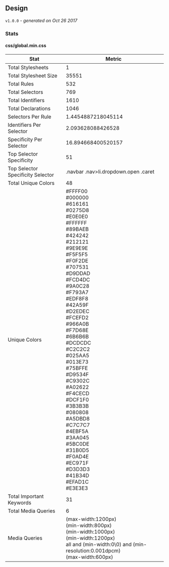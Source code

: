 ## Design
`v1.0.0` - *generated on Oct 26 2017*
### Stats
#### css/global.min.css
|Stat|Metric|
|---|---|
|Total Stylesheets|1|
|Total Stylesheet Size|35551|
|Total Rules|532|
|Total Selectors|769|
|Total Identifiers|1610|
|Total Declarations|1046|
|Selectors Per Rule|1.4454887218045114|
|Identifiers Per Selector|2.093628088426528|
|Specificity Per Selector|16.894668400520157|
|Top Selector Specificity|51|
|Top Selector Specificity Selector|.navbar .nav>li.dropdown.open .caret|
|Total Unique Colors|48|
|Unique Colors|#FFFF00<br/>#000000<br/>#616161<br/>#0275D8<br/>#E0E0E0<br/>#FFFFFF<br/>#89BAEB<br/>#424242<br/>#212121<br/>#9E9E9E<br/>#F5F5F5<br/>#F0F2DE<br/>#707531<br/>#D9DDAD<br/>#FCD4DC<br/>#9A0C28<br/>#F793A7<br/>#EDF8F8<br/>#42A59F<br/>#D2EDEC<br/>#FCEFD2<br/>#966A0B<br/>#F7D68E<br/>#6B6B6B<br/>#DCDCDC<br/>#C2C2C2<br/>#025AA5<br/>#013E73<br/>#75BFFE<br/>#D9534F<br/>#C9302C<br/>#A02622<br/>#F4CECD<br/>#DCF1F0<br/>#3B3B3B<br/>#080808<br/>#A5DBD8<br/>#C7C7C7<br/>#4EBF5A<br/>#3AA045<br/>#5BC0DE<br/>#31B0D5<br/>#F0AD4E<br/>#EC971F<br/>#D3D3D3<br/>#41B34D<br/>#EFAD1C<br/>#E3E3E3|
|Total Important Keywords|31|
|Total Media Queries|6|
|Media Queries|(max-width:1200px)<br/>(min-width:800px)<br/>(min-width:1000px)<br/>(min-width:1200px)<br/>all and (min-width:0\0) and (min-resolution:0.001dpcm)<br/>(max-width:600px)|